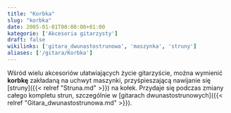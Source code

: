 ```yaml
---
title: "Korbka"
slug: "korbka"
date: 2005-01-01T00:00:00+01:00
kategorie: ['Akcesoria gitarzysty']
draft: false
wikilinks: ['gitara_dwunastostrunowa', 'maszynka', 'struny']
aliases: ['/gitara/Korbka']
---
```

Wśród wielu akcesoriów ułatwiających życie gitarzyście, można wymienić
**korbkę** zakładaną na uchwyt maszynki<!-- link nie odnosił się do niczego: 'Korbka' ('content/książka/Korbka.md') links to 'maszynka' ('content/książka/maszynka.md') and that does not exist -->,
przyśpieszającą nawijanie się [struny]({{< relref "Struna.md" >}}) na kołek.
Przydaje się podczas zmiany całego kompletu strun, szczególnie w
[gitarach dwunastostrunowych]({{< relref "Gitara_dwunastostrunowa.md" >}}).

